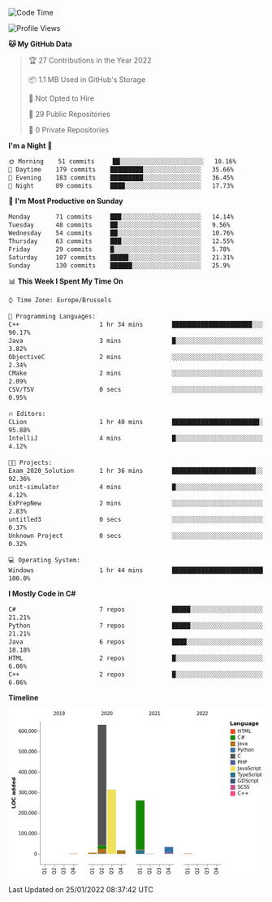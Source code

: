 <!--START_SECTION:waka-->
![Code Time](http://img.shields.io/badge/Code%20Time-129%20hrs%2050%20mins-blue)

![Profile Views](http://img.shields.io/badge/Profile%20Views-0-blue)

**🐱 My GitHub Data** 

> 🏆 27 Contributions in the Year 2022
 > 
> 📦 1.1 MB Used in GitHub's Storage 
 > 
> 🚫 Not Opted to Hire
 > 
> 📜 29 Public Repositories 
 > 
> 🔑 0 Private Repositories  
 > 
**I'm a Night 🦉** 

```text
🌞 Morning    51 commits     ██░░░░░░░░░░░░░░░░░░░░░░░   10.16% 
🌆 Daytime    179 commits    █████████░░░░░░░░░░░░░░░░   35.66% 
🌃 Evening    183 commits    █████████░░░░░░░░░░░░░░░░   36.45% 
🌙 Night      89 commits     ████░░░░░░░░░░░░░░░░░░░░░   17.73%

```
📅 **I'm Most Productive on Sunday** 

```text
Monday       71 commits     ███░░░░░░░░░░░░░░░░░░░░░░   14.14% 
Tuesday      48 commits     ██░░░░░░░░░░░░░░░░░░░░░░░   9.56% 
Wednesday    54 commits     ██░░░░░░░░░░░░░░░░░░░░░░░   10.76% 
Thursday     63 commits     ███░░░░░░░░░░░░░░░░░░░░░░   12.55% 
Friday       29 commits     █░░░░░░░░░░░░░░░░░░░░░░░░   5.78% 
Saturday     107 commits    █████░░░░░░░░░░░░░░░░░░░░   21.31% 
Sunday       130 commits    ██████░░░░░░░░░░░░░░░░░░░   25.9%

```


📊 **This Week I Spent My Time On** 

```text
⌚︎ Time Zone: Europe/Brussels

💬 Programming Languages: 
C++                      1 hr 34 mins        ██████████████████████░░░   90.17% 
Java                     3 mins              █░░░░░░░░░░░░░░░░░░░░░░░░   3.82% 
ObjectiveC               2 mins              ░░░░░░░░░░░░░░░░░░░░░░░░░   2.34% 
CMake                    2 mins              ░░░░░░░░░░░░░░░░░░░░░░░░░   2.09% 
CSV/TSV                  0 secs              ░░░░░░░░░░░░░░░░░░░░░░░░░   0.95%

🔥 Editors: 
CLion                    1 hr 40 mins        ████████████████████████░   95.88% 
IntelliJ                 4 mins              █░░░░░░░░░░░░░░░░░░░░░░░░   4.12%

🐱‍💻 Projects: 
Exam_2020_Solution       1 hr 36 mins        ███████████████████████░░   92.36% 
unit-simulator           4 mins              █░░░░░░░░░░░░░░░░░░░░░░░░   4.12% 
ExPrepNew                2 mins              ░░░░░░░░░░░░░░░░░░░░░░░░░   2.83% 
untitled3                0 secs              ░░░░░░░░░░░░░░░░░░░░░░░░░   0.37% 
Unknown Project          0 secs              ░░░░░░░░░░░░░░░░░░░░░░░░░   0.32%

💻 Operating System: 
Windows                  1 hr 44 mins        █████████████████████████   100.0%

```

**I Mostly Code in C#** 

```text
C#                       7 repos             █████░░░░░░░░░░░░░░░░░░░░   21.21% 
Python                   7 repos             █████░░░░░░░░░░░░░░░░░░░░   21.21% 
Java                     6 repos             ████░░░░░░░░░░░░░░░░░░░░░   18.18% 
HTML                     2 repos             █░░░░░░░░░░░░░░░░░░░░░░░░   6.06% 
C++                      2 repos             █░░░░░░░░░░░░░░░░░░░░░░░░   6.06%

```


**Timeline**

![Chart not found](https://raw.githubusercontent.com/Arafa42/Arafa42/main/charts/bar_graph.png) 


 Last Updated on 25/01/2022 08:37:42 UTC
<!--END_SECTION:waka-->


<!-- 
[![Hits](https://hits.seeyoufarm.com/api/count/incr/badge.svg?url=https%3A%2F%2Fgithub.com%2FArafa42&count_bg=%23455AF3&title_bg=%23262D3B&icon=github.svg&icon_color=%23588EF7&title=visitors&edge_flat=false)](https://hits.seeyoufarm.com)
 -->
